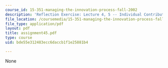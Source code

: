 ```yaml
---
course_id: 15-351-managing-the-innovation-process-fall-2002
description: 'Reflection Exercise: Lecture 4, 5 -- Individual Contribution'
file_location: /coursemedia/15-351-managing-the-innovation-process-fall-2002/bde55e312483ecc6daccb1f1e25881b4_assignment45.pdf
file_type: application/pdf
layout: pdf
title: assignment45.pdf
type: course
uid: bde55e312483ecc6daccb1f1e25881b4

---
```

None
